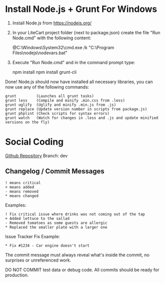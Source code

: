# Install Node.js + Grunt For Windows

1. Install Node.js from https://nodejs.org/

2. In your LiteCart project folder (next to package.json) create the file "Run Node.cmd" with the following content:

    @C:\Windows\System32\cmd.exe /k "C:\Program Files\nodejs\nodevars.bat"

3. Execute "Run Node.cmd" and in the command prompt type:

    npm install
    npm install grunt-cli

Done! Node.js should now have installed all necessary libraries, you can now use any of the following commands:

    grunt         (Launches all grunt tasks)
    grunt less    (Compile and minify .min.css from .less)
    grunt uglify  (Uglify and minify .min.js from .js)
    grunt replace (Update version number in scripts from package.js)
    grunt phplint (Check scripts for syntax errors)
    grunt watch   (Watch for changes in .less and .js and update minified versions on the fly)

# Social Coding

  [Github Repository](https://www.github.com/litecart/litecart)
  Branch: dev

## Changelog / Commit Messages

    ! means critical
    + means added
    - means removed
    * means changed

  Examples:

    ! Fix critical issue where drinks was not coming out of the tap
    + Added lettuce to the sallad
    - Removed tomatoes as some guests are allergic
    * Replaced the smaller plate with a larger one

  Issue Tracker Fix Example:

    * Fix #1234 - Car engine doesn't start

  The commit message must always reveal what's inside the commit, no surprises or unreferenced work.

  DO NOT COMMIT test data or debug code. All commits should be ready for production.
